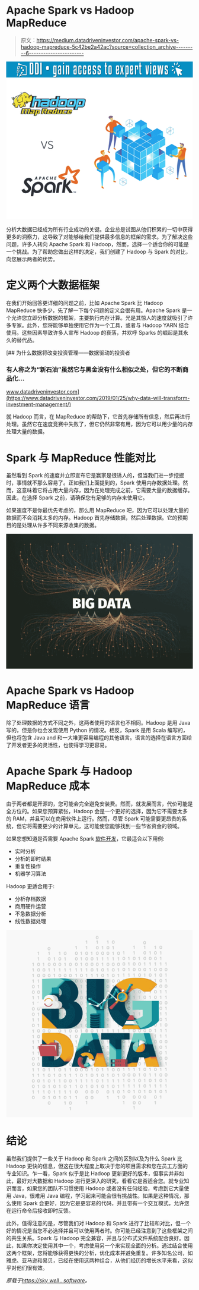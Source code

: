 # Apache Spark vs Hadoop MapReduce

> 原文：<https://medium.datadriveninvestor.com/apache-spark-vs-hadoop-mapreduce-5c42be2a42ac?source=collection_archive---------6----------------------->

[![](img/8b467151237c18f7fa84d7cfedf1a1e6.png)](http://www.track.datadriveninvestor.com/1B9E)![](img/9ea4112def333ff63cbf63770777b5d1.png)

分析大数据已经成为所有行业成功的关键。企业总是试图从他们积累的一切中获得更多的洞察力，这导致了对能够给我们提供最多信息的框架的需求。为了解决这些问题，许多人转向 Apache Spark 和 Hadoop，然而，选择一个适合你的可能是一个挑战。为了帮助您做出这样的决定，我们创建了 Hadoop 与 Spark 的对比，向您展示两者的优势。

# 定义两个大数据框架

在我们开始回答更详细的问题之前，比如 Apache Spark 比 Hadoop MapReduce 快多少，先了解一下每个问题的定义会很有用。Apache Spark 是一个允许您立即分析数据的框架，主要执行内存计算。光是其惊人的速度就吸引了许多专家。此外，您将能够单独使用它作为一个工具，或者与 Hadoop YARN 结合使用。这些因素导致许多人宣布 Hadoop 的衰落，并欢呼 Sparks 的崛起是其永久的替代品。

[](https://www.datadriveninvestor.com/2019/01/25/why-data-will-transform-investment-management/) [## 为什么数据将改变投资管理——数据驱动的投资者

### 有人称之为“新石油”虽然它与黑金没有什么相似之处，但它的不断商品化…

www.datadriveninvestor.com](https://www.datadriveninvestor.com/2019/01/25/why-data-will-transform-investment-management/) 

就 Hadoop 而言，在 MapReduce 的帮助下，它首先存储所有信息，然后再进行处理。虽然它在速度竞赛中失败了，但它仍然非常有用，因为它可以用少量的内存处理大量的数据。

# Spark 与 MapReduce 性能对比

虽然看到 Spark 的速度并立即宣布它是赢家是很诱人的，但当我们进一步挖掘时，事情就不那么容易了。正如我们上面提到的，Spark 使用内存数据处理。然而，这意味着它将占用大量内存，因为在处理完成之前，它需要大量的数据缓存。因此，在选择 Spark 之前，请确保您有足够的内存来使用它。

如果速度不是你最优先考虑的，那么用 MapReduce 吧，因为它可以处理大量的数据而不会消耗太多的内存。Hadoop 首先存储数据，然后处理数据。它的预期目的是处理从许多不同来源收集的数据。

![](img/d5add04c60393db124c38ce23cbf218d.png)

# Apache Spark vs Hadoop MapReduce 语言

除了处理数据的方式不同之外，这两者使用的语言也不相同。Hadoop 是用 Java 写的，但是你也会发现使用 Python 的情况。相反，Spark 是用 Scala 编写的，但也将包含 Java and 和一大堆更容易编程的其他语言。语言的选择在语言方面给了开发者更多的灵活性，也使得学习更容易。

# Apache Spark 与 Hadoop MapReduce 成本

由于两者都是开源的，您可能会完全避免安装费。然而，就发展而言，代价可能是全方位的。如果您预算紧张，Hadoop 会是一个更好的选择，因为它不需要太多的 RAM，并且可以在商用软件上运行。然而，尽管 Spark 可能需要更昂贵的系统，但它将需要更少的计算单元，这可能使您能够找到一些节省资金的领域。

如果您想知道是否需要 Apache Spark [软件开发](https://skywell.software/)，它最适合以下用例:

*   实时分析
*   分析的即时结果
*   重复性操作
*   机器学习算法

Hadoop 更适合用于:

*   分析存档数据
*   商用硬件运营
*   不急数据分析
*   线性数据处理

![](img/aa5a2ca02322c78c52c14fed50c0156f.png)

# 结论

虽然我们提供了一些关于 Hadoop 和 Spark 之间的区别以及为什么 Spark 比 Hadoop 更快的信息，但这在很大程度上取决于您的项目需求和您在员工方面的专业知识。乍一看，Spark 似乎是比 Hadoop 更新更好的版本，但事实并非如此，最好对大数据和 Hadoop 进行更深入的研究，看看它是否适合您。就专业知识而言，如果您的团队不习惯使用 Hadoop 或者没有任何经验，考虑到它大量使用 Java，很难用 Java 编程，学习起来可能会很有挑战性。如果是这种情况，那么使用 Spark 会更好，因为它是更容易的代码，并且带有一个交互模式，允许您在运行命令后接收即时反馈。

此外，值得注意的是，尽管我们对 Hadoop 和 Spark 进行了比较和对比，但一个好的情况是当您不必选择并且可以使用两者时。你可能已经注意到了这些框架之间的共生关系。Spark 与 Hadoop 完全兼容，并且与分布式文件系统配合良好。因此，如果你决定使用其中一个，考虑使用另一个来实现全面的分析。通过结合使用这两个框架，您将能够获得更快的分析，优化成本并避免重复。许多知名公司，如雅虎、亚马逊和易贝，已经在使用这两种组合，从他们经历的增长水平来看，这似乎对他们很有效。

*原载于*[*https://sky well . software*](https://skywell.software/blog/apache-spark-vs-hadoop-map-reduce/)*。*